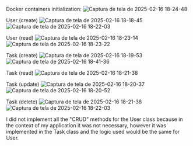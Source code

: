 Docker containers initialization:
![Captura de tela de 2025-02-16 18-24-48](https://github.com/user-attachments/assets/8f998d22-d630-4977-9820-9d33a45dbfdb)

User (create)
![Captura de tela de 2025-02-16 18-18-45](https://github.com/user-attachments/assets/6c169d85-6683-4a79-8a88-2d0e6831958f)
![Captura de tela de 2025-02-16 18-22-03](https://github.com/user-attachments/assets/b84a7da8-2cc1-4698-906d-9378ad2c1fd0)

User (read)
![Captura de tela de 2025-02-16 18-23-14](https://github.com/user-attachments/assets/09b72d8b-7847-4ec1-9219-045b3d770d15)
![Captura de tela de 2025-02-16 18-23-22](https://github.com/user-attachments/assets/0cf2a2bb-db72-431c-9533-bd0d6a093312)

Task (create)
![Captura de tela de 2025-02-16 18-19-53](https://github.com/user-attachments/assets/4326b336-a5eb-4e40-8bc7-884e2297a48d)
![Captura de tela de 2025-02-16 18-41-36](https://github.com/user-attachments/assets/ddafa716-a78b-432d-a3c1-3390d76643cb)

Task (read)
![Captura de tela de 2025-02-16 18-21-38](https://github.com/user-attachments/assets/962b9632-13ac-46ae-ad6f-fd64050054fd)

Task (update)
![Captura de tela de 2025-02-16 18-20-37](https://github.com/user-attachments/assets/f415818e-022f-498d-9711-0e651707aee9)
![Captura de tela de 2025-02-16 18-20-52](https://github.com/user-attachments/assets/a386f2eb-8f86-446f-bc90-42b5873e8e4f)

Task (delete)
![Captura de tela de 2025-02-16 18-21-38](https://github.com/user-attachments/assets/5af68ddd-6fce-4bd4-b2b1-e2755aa3a822)
![Captura de tela de 2025-02-16 18-22-03](https://github.com/user-attachments/assets/efa936e3-b2df-416f-88d7-1c23a1fb14f7)


I did not implement all the "CRUD" methods for the User class because in the context of my application it was not necessary, however it was implemented in the Task class and the logic used would be the same for User.
